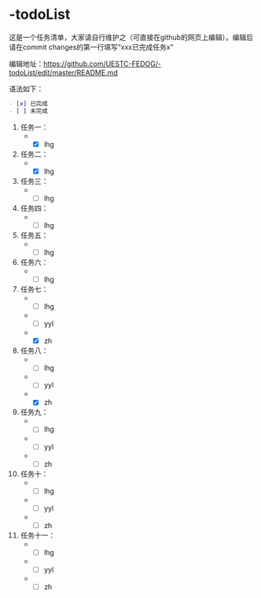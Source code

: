 # -todoList
这是一个任务清单，大家请自行维护之（可直接在github的网页上编辑）。编辑后请在commit changes的第一行填写“xxx已完成任务x”

编辑地址：<https://github.com/UESTC-FEDOG/-todoList/edit/master/README.md>

语法如下：
```markdown
- [x] 已完成
- [ ] 未完成
```

1. 任务一：
    + - [x] lhg
1. 任务二：
    + - [x] lhg
1. 任务三：
    + - [ ] lhg    
1. 任务四：
    + - [ ] lhg
1. 任务五：
    + - [ ] lhg    
1. 任务六：
    + - [ ] lhg    
1. 任务七：
    + - [ ] lhg
    + - [ ] yyl
    + - [x] zh
1. 任务八：
    + - [ ] lhg
    + - [ ] yyl
    + - [x] zh
1. 任务九：
    + - [ ] lhg
    + - [ ] yyl
    + - [ ] zh
1. 任务十：
    + - [ ] lhg
    + - [ ] yyl
    + - [ ] zh   
1. 任务十一：
    + - [ ] lhg
    + - [ ] yyl
    + - [ ] zh
